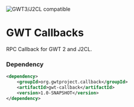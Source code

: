![GWT3/J2CL compatible](https://img.shields.io/badge/GWT3/J2CL-compatible-brightgreen.svg)

# GWT Callbacks
RPC Callback for GWT 2 and J2CL.

### Dependency

```xml
<dependency>
    <groupId>org.gwtproject.callback</groupId>
    <artifactId>gwt-callback</artifactId>
    <version>1.0-SNAPSHOT</version>
</dependency>
```
